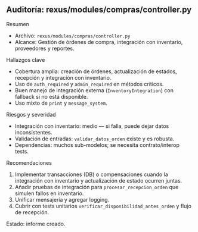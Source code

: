 ## Auditoría: rexus/modules/compras/controller.py

Resumen
- Archivo: `rexus/modules/compras/controller.py`
- Alcance: Gestión de órdenes de compra, integración con inventario, proveedores y reportes.

Hallazgos clave
- Cobertura amplia: creación de órdenes, actualización de estados, recepción y integración con inventario.
- Uso de `auth_required` y `admin_required` en métodos críticos.
- Buen manejo de integración externa (`InventoryIntegration`) con fallback si no está disponible.
- Uso mixto de `print` y `message_system`.

Riesgos y severidad
- Integración con inventario: medio — si falla, puede dejar datos inconsistentes.
- Validación de entradas: `validar_datos_orden` existe y es robusta.
- Dependencias: muchos sub-modelos; se necesita contrato/interop tests.

Recomendaciones
1. Implementar transacciones (DB) o compensaciones cuando la integración con inventario y actualización de estado ocurren juntas.
2. Añadir pruebas de integración para `procesar_recepcion_orden` que simulen fallos en inventario.
3. Unificar mensajería y agregar logging.
4. Cubrir con tests unitarios `verificar_disponibilidad_antes_orden` y flujo de recepción.

Estado: informe creado.
